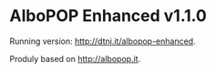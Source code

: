 # AlboPOP Enhanced v1.1.0Running version: http://dtnj.it/albopop-enhanced.Produly based on http://albopop.it.